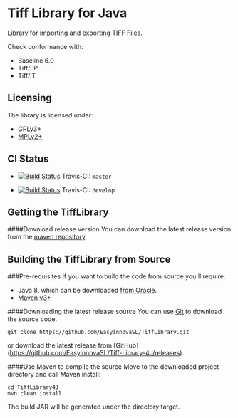 Tiff Library for Java
==========

Library for importing and exporting TIFF Files.

Check conformance with:
- Baseline 6.0
- Tiff/EP
- Tiff/IT

Licensing
---------
The library is licensed under:

 - [GPLv3+](LICENSE.GPL "GNU General Public License, version 3")
 - [MPLv2+](LICENSE.MPL "Mozilla Public License, version 2.0")

CI Status
---------
- [![Build Status](https://travis-ci.org/EasyinnovaSL/Tiff-Library-4J.svg?branch=master)](https://travis-ci.org/EasyinnovaSL/Tiff-Library-4J "Tiff-Library-4J Travis-CI master branch build") Travis-CI: `master`

- [![Build Status](https://travis-ci.org/EasyinnovaSL/Tiff-Library-4J.svg?branch=develop)](https://travis-ci.org/EasyinnovaSL/Tiff-Library-4J "Tiff-Library-4J Travis-CI develop build") Travis-CI: `develop`

Getting the TiffLibrary
------------------------
####Download release version
You can download the latest release version from the [maven repository](http://mvnrepository.com/artifact/com.easyinnova/tifflibrary4java).

Building the TiffLibrary from Source
----------------------------------------
###Pre-requisites
If you want to build the code from source you'll require:

 * Java 8, which can be downloaded [from Oracle](http://www.oracle.com/technetwork/java/javase/downloads/index.html).
 * [Maven v3+](https://maven.apache.org/)

####Downloading the latest release source
You can use [Git](https://git-scm.com/) to download the source code.
```
git clone https://github.com/EasyinnovaSL/TiffLibrary.git
```
or download the latest release from [GitHub] (https://github.com/EasyinnovaSL/Tiff-Library-4J/releases).

####Use Maven to compile the source
Move to the downloaded project directory and call Maven install:

    cd TiffLibrary4J
    mvn clean install

The build JAR will be generated under the directory target.
